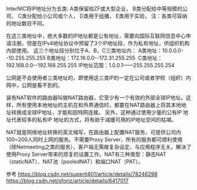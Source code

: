 InterNIC将IP地址分为五类:
A类保留给ZF或大型企业，
B类分配给中等规模的公司，
C类分配给小公司或个人，
D类用于组播，
E类用于实验，
注：各类可容纳的地址数目不同。


在这三类地址中，绝大多数的IP地址都是公有地址，需要向国际互联网信息中心申请注册。但是在IPv4地址协议中预留了3个IP地址段，作为私有地址，供组织机构内部使用。
这三个地址段分别位于A、B、C三类地址内：
A类地址：10.0.0.0--10.255.255.255
B类地址：172.16.0.0--172.31.255.255 
C类地址：192.168.0.0--192.168.255.255
IP地址范围：1.0.0.1——255.255.255.254

公网是不会使用者三类地址的，即使用这三类IP的一定在公司或者学校（组织）内网中，公网是看不到的。  

装有NAT软件的路由器叫做NAT路由器，它至少有一个有效的外部全球IP地址。这样，所有使用本地地址的主机在和外界通信时，都要在NAT路由器上将其本地地址转换成全球IP地址，才能和因特网连接。
另外，这种通过使用少量的公有IP 地址代表较多的私有IP 地址的方式，将有助于减缓可用的IP地址空间的枯竭。


NAT就是网络地址转换的英文缩写，在路由器上配置NAT服务，可提供公司内100~200人同时上网的服务。不需要Proxy Server，所有的服务都可顺利使用（除Netmeeting之类的服务），客户端无需做复杂设定，与应用程序无关。解决了使用Proxy Server带来的烦复的设置工作。NAT有三种类型：静态NAT（staticNAT）、NAT池（pooledNAT）和端口NAT（PAT）。


参考
https://blog.csdn.net/superit401/article/details/78246298
https://blog.csdn.net/sforiz/article/details/6417017



